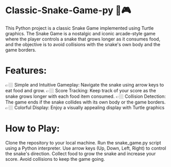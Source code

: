# Classic-Snake-Game-py 🐍🎮
This Python project is a classic Snake Game implemented using Turtle graphics. The Snake Game is a nostalgic and iconic arcade-style game where the player controls a snake that grows longer as it consumes food, and the objective is to avoid collisions with the snake's own body and the game borders.

# Features:
👉🏼 Simple and Intuitive Gameplay: Navigate the snake using arrow keys to eat food and grow.
👉🏼 Score Tracking: Keep track of your score as the snake grows longer with each food item consumed.
👉🏼 Collision Detection: The game ends if the snake collides with its own body or the game borders.
👉🏼 Colorful Display: Enjoy a visually appealing display with Turtle graphics

# How to Play:
Clone the repository to your local machine.
Run the snake_game.py script using a Python interpreter.
Use arrow keys (Up, Down, Left, Right) to control the snake's direction.
Collect food to grow the snake and increase your score.
Avoid collisions to keep the game going.
